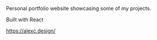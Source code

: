 Personal portfolio website showcasing some of my projects.

Built with React

https://alexc.design/
